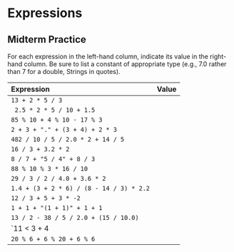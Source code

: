 # Expressions
## Midterm Practice

For each expression in the left-hand column, indicate its value in the right-hand column. Be sure to list a constant of appropriate type (e.g., 7.0 rather than 7 for a double, Strings in quotes).

| __Expression__ | __Value__ |
| :--- | :--- |
| `13 + 2 * 5 / 3` | |
| ` 2.5 * 2 * 5 / 10 + 1.5` | |
| `85 % 10 + 4 % 10 - 17 % 3` | |
| `2 + 3 + "." + (3 + 4) + 2 * 3` | |
| `482 / 10 / 5 / 2.0 * 2 + 14 / 5 ` | |
| `16 / 3 + 3.2 * 2` | |
| `8 / 7 + "5 / 4" + 8 / 3` | |
| `88 % 10 % 3 * 16 / 10` | |
| `29 / 3 / 2 / 4.0 + 3.6 * 2` | |
| `1.4 + (3 + 2 * 6) / (8 - 14 / 3) * 2.2` | |
| `12 / 3 + 5 + 3 * -2` | |
| `1 + 1 + "(1 + 1)" + 1 + 1` | |
| `13 / 2 - 38 / 5 / 2.0 + (15 / 10.0)` | |
| `11 < 3 + 4 || !(5 / 2 == 2)` | |
| `20 % 6 + 6 % 20 + 6 % 6` | |
